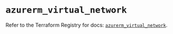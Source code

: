# `azurerm_virtual_network`

Refer to the Terraform Registry for docs: [`azurerm_virtual_network`](https://registry.terraform.io/providers/hashicorp/azurerm/3.86.0/docs/resources/virtual_network).
